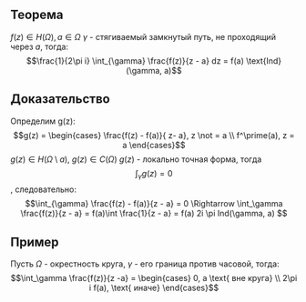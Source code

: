 ## Теорема
$f(z) \in H(\Omega), a \in \Omega$ $\gamma$ - стягиваемый замкнутый путь, не проходящий через $a$, тогда:
$$\frac{1}{2\pi i} \int_{\gamma} \frac{f(z)}{z - a} dz = f(a) \text{Ind}(\gamma, a)$$
## Доказательство
Определим g(z):
$$g(z) = \begin{cases}
\frac{f(z) - f(a)}{ z- a}, z \not = a \\
f^\prime(a), z = a
\end{cases}$$
$g(z) \in H(\Omega \setminus a)$, $g(z) \in C(\Omega)$
$g(z)$ - локально точная форма, тогда $$\int_{\gamma} g(z) = 0$$, следовательно:
$$\int_{\gamma} \frac{f(z) - f(a)}{z - a} = 0 \Rightarrow \int_\gamma \frac{f(z)}{z - a} = f(a)\int \frac{1}{z - a} = f(a) 2i \pi Ind(\gamma, a) $$
## Пример
Пусть $\Omega$ - окрестность круга, $\gamma$ - его граница против часовой, тогда:
$$\int_\gamma \frac{f(z)}{z -a} = \begin{cases} 0, a \text{ вне круга} \\ 2\pi i f(a), \text{ иначе} \end{cases}$$
